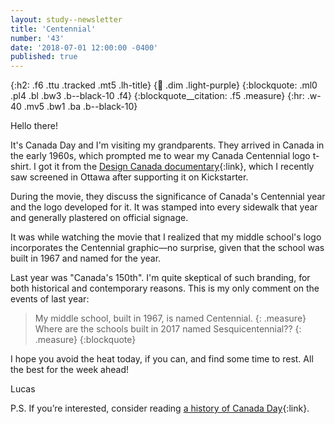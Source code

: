 ```yaml
---
layout: study--newsletter
title: 'Centennial'
number: '43'
date: '2018-07-01 12:00:00 -0400'
published: true
---
```


{:h2: .f6 .ttu .tracked .mt5 .lh-title}
{:link: .dim .light-purple}
{:blockquote: .ml0 .pl4 .bl .bw3 .b--black-10 .f4}
{:blockquote__citation: .f5 .measure}
{:hr: .w-40 .mv5 .bw1 .ba .b--black-10}

Hello there!

It's Canada Day and I'm visiting my grandparents. They arrived in Canada in the early 1960s, which prompted me to wear my Canada Centennial logo t-shirt. I got it from the [Design Canada documentary](https://designcanada.com/){:link}, which I recently saw screened in Ottawa after supporting it on Kickstarter.

During the movie, they discuss the significance of Canada's Centennial year and the logo developed for it. It was stamped into every sidewalk that year and generally plastered on official signage.

It was while watching the movie that I realized that my middle school's logo incorporates the Centennial graphic—no surprise, given that the school was built in 1967 and named for the year.

Last year was "Canada's 150th". I'm quite skeptical of such branding, for both historical and contemporary reasons. This is my only comment on the events of last year:

> My middle school, built in 1967, is named Centennial.
> {: .measure}
> Where are the schools built in 2017 named Sesquicentennial??
> {: .measure}
{:blockquote}

I hope you avoid the heat today, if you can, and find some time to rest. All the best for the week ahead!

Lucas

P.S. If you’re interested, consider reading [a history of Canada Day](https://muse.jhu.edu/article/381732){:link}.
